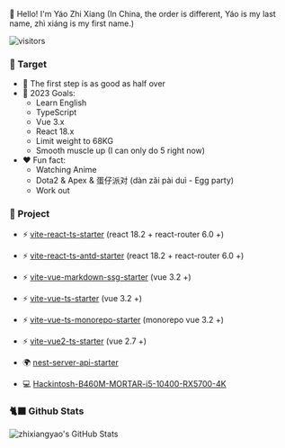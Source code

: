 👋 Hello! I'm Yáo Zhi Xiang (In China, the order is different, Yáo is my last name, zhì xiáng is my first name.)

![visitors](https://visitor-badge.glitch.me/badge?page_id=zhixiangyao.zhixiangyao&left_color=green&right_color=red)

### 📜 Target

- 🚶 The first step is as good as half over
- 🚀 2023 Goals: 
  - Learn English
  - TypeScript
  - Vue 3.x
  - React 18.x
  - Limit weight to 68KG
  - Smooth muscle up (I can only do 5 right now)
- ❤️ Fun fact: 
  - Watching Anime
  - Dota2 & Apex & 蛋仔派对 (dàn zǎi pài duì - Egg party)
  - Work out


### 📜 Project

- ⚡️ [vite-react-ts-starter](https://github.com/zhixiangyao/vite-react-ts-starter) (react 18.2 + react-router 6.0 +)
- ⚡️ [vite-react-ts-antd-starter](https://github.com/zhixiangyao/vite-react-ts-antd-starter) (react 18.2 + react-router 6.0 +)
- ⚡️ [vite-vue-markdown-ssg-starter](https://github.com/zhixiangyao/vite-vue-markdown-ssg-starter) (vue 3.2 +)
- ⚡️ [vite-vue-ts-starter](https://github.com/zhixiangyao/vite-vue-ts-starter) (vue 3.2 +)
- ⚡️ [vite-vue-ts-monorepo-starter](https://github.com/zhixiangyao/vite-vue-ts-monorepo-starter) (monorepo vue 3.2 +)
- ⚡️ [vite-vue2-ts-starter](https://github.com/zhixiangyao/vite-vue2-ts-starter) (vue 2.7 +)
- 🌍 [nest-server-api-starter](https://github.com/zhixiangyao/nest-server-api-starter)

- 💻 [Hackintosh-B460M-MORTAR-i5-10400-RX5700-4K](https://github.com/zhixiangyao/Hackintosh-B460M-MORTAR-i5-10400-RX5700-4K)

### 🐈‍⬛ Github Stats

<img alt="zhixiangyao's GitHub Stats" src="https://github-readme-stats.vercel.app/api?username=zhixiangyao&theme=cobalt&show_icons=true" />
